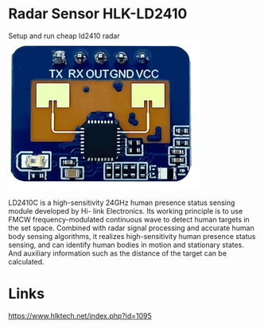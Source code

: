 # Radar Sensor HLK-LD2410
Setup and run cheap ld2410 radar <br />
![File not found](ld2410.png) <br />

LD2410C is a high-sensitivity 24GHz human presence status sensing module developed by Hi-
link Electronics. Its working principle is to use FMCW frequency-modulated continuous wave to
detect human targets in the set space. Combined with radar signal processing and accurate human
body sensing algorithms, it realizes high-sensitivity human presence status sensing, and can identify
human bodies in motion and stationary states. And auxiliary information such as the distance of the
target can be calculated.<br />
# Links
https://www.hlktech.net/index.php?id=1095
